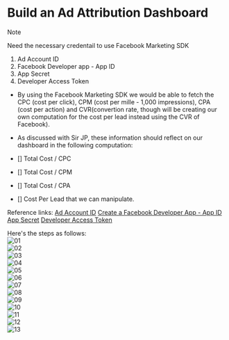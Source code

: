 # Build an Ad Attribution Dashboard

> [!Note]
> Need the necessary credentail to use Facebook Marketing SDK
> 1. Ad Account ID
> 2. Facebook Developer app - App ID
> 3. App Secret
> 4. Developer Access Token 

- By using the Facebook Marketing SDK we would be able to fetch the CPC (cost per click), CPM (cost per mille - 1,000 impressions), CPA (cost per action) and CVR(convertion rate, though will be creating our own computation for the cost per lead instead using the CVR of Facebook).

- As discussed with Sir JP, these information should reflect on our dashboard in the following computation: 

- [] Total Cost / CPC
- [] Total Cost / CPM
- [] Total Cost / CPA
- [] Cost Per Lead that we can manipulate.

Reference links: 
[Ad Account ID](https://adsmanager.facebook.com/adsmanager/manage/campaigns)
[Create a Facebook Developer App - App ID](https://developers.facebook.com/)
[App Secret](https://developers.facebook.com/apps/)
[Developer Access Token](https://developers.facebook.com/tools/)

Here's the steps as follows:
<br>
![01](https://github.com/rprinceroger/tasks/assets/138009208/6ee00bbf-c254-4643-b408-9280dd721b84)
<br>
![02](https://github.com/rprinceroger/tasks/assets/138009208/888a41bc-f31e-4537-8f7f-cfa5d298d7ee)
<br>
![03](https://github.com/rprinceroger/tasks/assets/138009208/66c890af-4adb-4e7b-9fb8-f2a7c2d611fe)
<br>
![04](https://github.com/rprinceroger/tasks/assets/138009208/fb82fb33-d708-41a0-a69c-24e7776e22a0)
<br>
![05](https://github.com/rprinceroger/tasks/assets/138009208/283f5b94-4f97-499e-b9b2-4db70177fa51)
<br>
![06](https://github.com/rprinceroger/tasks/assets/138009208/9ed77671-0efe-48dd-bc79-e8a6d9cfe107)
<br>
![07](https://github.com/rprinceroger/tasks/assets/138009208/7ab32a57-2d5e-4ca9-99f3-79d85b39884e)
<br>
![08](https://github.com/rprinceroger/tasks/assets/138009208/22e7d2ca-8a9d-47e4-a8d9-b331f33149f6)
<br>
![09](https://github.com/rprinceroger/tasks/assets/138009208/0ea65b50-e5c3-444b-a5b0-ea18c0813ed8)
<br>
![10](https://github.com/rprinceroger/tasks/assets/138009208/2a58ee33-91d4-4e7a-a4d1-6f3b89a20ccd)
<br>
![11](https://github.com/rprinceroger/tasks/assets/138009208/1ba5f8e1-e503-4fc9-b909-76f399b2d76c)
<br>
![12](https://github.com/rprinceroger/tasks/assets/138009208/db78899d-c2f8-4614-a60f-dda78fa16fcb)
<br>
![13](https://github.com/rprinceroger/tasks/assets/138009208/87f99e79-2daa-4d67-845e-09c1200bebae)
